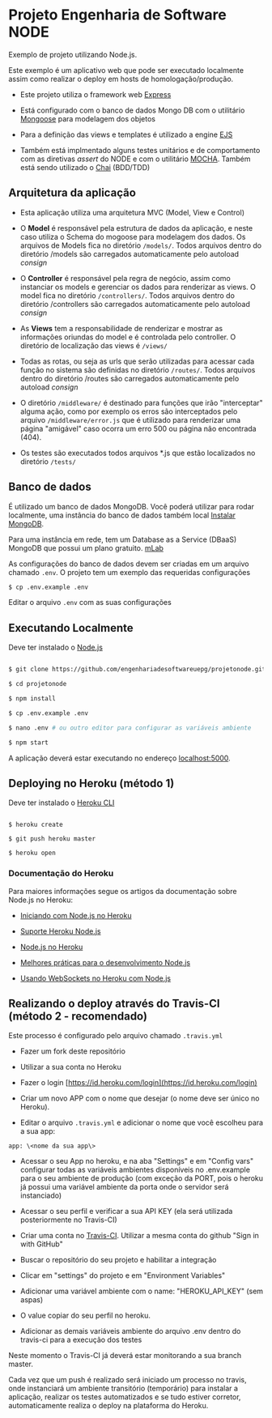 
  

# Projeto Engenharia de Software NODE

  

Exemplo de projeto utilizando Node.js.

  

Este exemplo é um aplicativo web que pode ser executado localmente assim como realizar o deploy em hosts de homologação/produção.

  

* Este projeto utiliza o framework web [Express](https://expressjs.com/)

* Está configurado com o banco de dados Mongo DB com o utilitário [Mongoose](https://mongoosejs.com/) para modelagem dos objetos

* Para a definição das views e templates é utilizado a engine [EJS](https://ejs.co)

* Também está implmentado alguns testes unitários e de comportamento com as diretivas _assert_ do NODE e com o utilitário [MOCHA](https://mochajs.org/). Também está sendo utilizado o [Chai](https://www.chaijs.com) (BDD/TDD)

  

## Arquitetura da aplicação

* Esta aplicação utiliza uma arquitetura MVC (Model, View e Control)

  

* O **Model** é responsável pela estrutura de dados da aplicação, e neste caso utiliza o Schema do mogoose para modelagem dos dados. Os arquivos de Models fica no diretório `/models/`. Todos arquivos dentro do diretório /models são carregados automaticamente pelo autoload *consign*

* O **Controller** é responsável pela regra de negócio, assim como instanciar os models e gerenciar os dados para renderizar as views. O model fica no diretório `/controllers/`. Todos arquivos dentro do diretório /controllers são carregados automaticamente pelo autoload *consign*

* As **Views** tem a responsabilidade de renderizar e mostrar as informações oriundas do model e é controlada pelo controller. O diretório de localização das views é `/views/`

  

* Todas as rotas, ou seja as urls que serão utilizadas para acessar cada função no sistema são definidas no diretório `/routes/`. Todos arquivos dentro do diretório /routes são carregados automaticamente pelo autoload *consign*

* O diretório `/middleware/` é destinado para funções que irão "interceptar" alguma ação, como por exemplo os erros são interceptados pelo arquivo `/middleware/error.js` que é utilizado para renderizar uma página "amigável" caso ocorra um erro 500 ou página não encontrada (404).

* Os testes são executados todos arquivos *.js que estão localizados no diretório `/tests/`

  
  

## Banco de dados

É utilizado um banco de dados MongoDB. Você poderá utilizar para rodar localmente, uma instância do banco de dados também local [Instalar MongoDB](https://docs.mongodb.com/manual/administration/install-community/).

Para uma instância em rede, tem um Database as a Service (DBaaS) MongoDB que possui um plano gratuito. 
[mLab](https://mlab.com/)

As configurações do banco de dados devem ser criadas em um arquivo chamado `.env`. O projeto tem um exemplo das requeridas configurações
```sh
$ cp .env.example .env
```
Editar o arquivo `.env` com as suas configurações 
  

## Executando Localmente

  

Deve ter instalado o [Node.js](http://nodejs.org/)

  

```sh

$ git clone https://github.com/engenhariadesoftwareuepg/projetonode.git

$ cd projetonode

$ npm install

$ cp .env.example .env

$ nano .env # ou outro editor para configurar as variáveis ambiente

$ npm start

```

  

A aplicação deverá estar executando no endereço [localhost:5000](http://localhost:5000/).

  

  

## Deploying no Heroku (método 1)

  

Deve ter instalado o [Heroku CLI](https://cli.heroku.com/)

  

```

$ heroku create

$ git push heroku master

$ heroku open

```

  

  

### Documentação do Heroku

  

Para maiores informações segue os artigos da documentação sobre Node.js no Heroku:

  

-  [Iniciando com Node.js no Heroku](https://devcenter.heroku.com/articles/getting-started-with-nodejs)

  

-  [Suporte Heroku Node.js ](https://devcenter.heroku.com/articles/nodejs-support)

  

-  [Node.js no Heroku](https://devcenter.heroku.com/categories/nodejs)

  

-  [Melhores práticas para o desenvolvimento Node.js](https://devcenter.heroku.com/articles/node-best-practices)

  

-  [Usando WebSockets no Heroku com Node.js](https://devcenter.heroku.com/articles/node-websockets)

  

## Realizando o deploy através do Travis-CI (método 2 - recomendado)

  

Este processo é configurado pelo arquivo chamado `.travis.yml`

  
- Fazer um fork deste repositório

- Utilizar a sua conta no Heroku

- Fazer o login [https://id.heroku.com/login](https://id.heroku.com/login)

- Criar um novo APP com o nome que desejar (o nome deve ser único no Heroku).

- Editar o arquivo `.travis.yml` e adicionar o nome que você escolheu para a sua app:

`app: \<nome da sua app\>`

- Acessar o seu App no heroku, e na aba "Settings" e em "Config vars" configurar todas as variáveis ambientes disponíveis no .env.example para o seu ambiente de produção (com exceção da PORT, pois o heroku já possui uma variável ambiente da porta onde o servidor será instanciado)

- Acessar o seu perfil e verificar a sua API KEY (ela será utilizada posteriormente no Travis-CI)

- Criar uma conta no [Travis-CI](https://travis-ci.org/). Utilizar a mesma conta do github "Sign in with GitHub"

- Buscar o repositório do seu projeto e habilitar a integração

- Clicar em "settings" do projeto e em "Environment Variables"

- Adicionar uma variável ambiente com o name: "HEROKU_API_KEY" (sem aspas)

- O value copiar do seu perfil no heroku.

- Adicionar as demais variáveis ambiente do arquivo .env dentro do travis-ci para a execução dos testes

  

Neste momento o Travis-CI já deverá estar monitorando a sua branch master.

Cada vez que um push é realizado será iniciado um processo no travis, onde instanciará um ambiente transitório (temporário) para instalar a aplicação, realizar os testes automatizados e se tudo estiver corretor, automaticamente realiza o deploy na plataforma do Heroku.